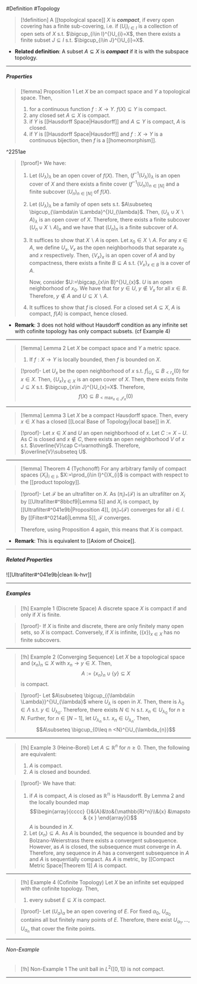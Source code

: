 #Definition #Topology 

> [!definition]
>  A [[topological space]] $X$ is ***compact***, if every open covering has a finite sub-covering, i.e. if $(U_{i})_{i\in I}$ is a collection of open sets  of $X$ s.t. $\bigcup_{i\in I}^{}U_{i}=X$, then there exists a finite subset $J \subseteq I$ s.t. $\bigcup_{i\in J}^{}U_{i}=X$.
- **Related definition**: A subset $A\subseteq X$ is ***compact*** if it is with the subspace topology.
---
##### Properties
> [!lemma] Proposition 1
> Let $X$ be an compact space and $Y$ a topological space. Then, 
> 1. for a continuous function $f:X\to Y$. $f(X)\subseteq Y$ is compact.
> 2. any closed set $A\subseteq X$ is compact.
> 3. if $Y$ is [[Hausdorff Space|Hausdorff]] and $A\subseteq Y$ is compact, $A$ is closed.
> 4. if $Y$ is [[Hausdorff Space|Hausdorff]] and $f:X\to Y$ is a continuous bijection, then $f$ is a [[homeomorphism]].

^2251ae

> [!proof]+
> We have: 
> 1. Let $(U_{\lambda})_{\lambda}$ be an open cover of $f(X)$. Then, $(f^{-1}(U_{\lambda}))_{\lambda}$ is an open cover of $X$ and there exists a finite cover $(f^{-1}(U_{n}))_{n\in [N]}$ and a finite subcover $(U_{n})_{n\in [N]}$ of $f(X)$. 
> 2. Let $(U_{\lambda})_{\lambda}$ be a family of open sets s.t. $A\subseteq \bigcup_{\lambda\in \Lambda}^{}U_{\lambda}$. Then, $(U_{\lambda}\cup X \backslash A)_{\lambda}$ is an open cover of $X$. Therefore, there exists a finite subcover $(U_{n}\cup X \backslash A)_{n}$ and we have that $(U_{n})_{n}$ is a finite subcover of $A$.
> 3. It suffices to show that $X \backslash A$ is open. Let $x_{0}\in X \backslash A$. For any $x\in A$, we define $U_{x},V_{x}$ as the open neighborhoods that separate $x_{0}$ and $x$ respectively. Then, $\{ V_{x} \}_{x}$ is an open cover of $A$ and by compactness, there exists a finite $B\subseteq A$ s.t. $\{ V_{x} \}_{x\in B}$ is a cover of $A$. 
>    
>    Now, consider $U:=\bigcap_{x\in B}^{}U_{x}$. $U$ is an open neighborhood of $x_{0}$. We have that for $y\in U$, $y\notin V_{x}$ for all $x\in B$. Therefore, $y\notin A$ and $U\subseteq X \backslash A$. 
>4. It suffices to show that $f$ is closed. For a closed set $A\subseteq X$, $A$ is compact, $f(A)$ is compact, hence closed. 
- **Remark**: 3 does not hold without Hausdorff condition as any infinite set with cofinite topology has only compact subsets. (cf Example 4)
---
> [!lemma] Lemma 2
> Let $X$ be compact space and $Y$ a metric space. 
> 1. If $f:X\to Y$ is locally bounded, then $f$ is bounded on $X$. 

> [!proof]-
> Let $U_{x}$ be the open neighborhood of $x$ s.t. $f|_{U_{x}}\subseteq B_{<r_{x}}(0)$ for $x\in X$. Then, $\{ U_{x} \}_{x\in X}$ is an open cover of $X$. Then, there exists finite $J\subseteq X$ s.t. $\bigcup_{x\in J}^{}U_{x}=X$. Therefore, $$f(X)\subseteq B_{<\max_{x\in J} r_{x}}(0)$$
---
> [!lemma] Lemma 3
> Let $X$ be a compact Hausdorff space. Then, every $x\in X$ has a closed [[Local Base of Topology|local base]] in $X$.

> [!proof]-
> Let $x\in X$ and $U$ an open neighborhood of $x$. Let $C:=X-U$. As $C$ is closed and $x\notin C$, there exists an open neighborhood $V$ of $x$ s.t. $\overline{V}\cap C=\varnothing$. Therefore, $\overline{V}\subseteq U$. 

---
> [!lemma] Theorem 4 (Tychonoff)
> For any arbitrary family of compact spaces $\{ X_{i} \}_{i\in I}$, $X:=\prod_{i\in I}^{}X_{i}$ is compact with respect to the [[product topology]].

> [!proof]-
> Let $\mathcal{F}$ be an ultrafilter on $X$. As $(\pi_{i})_{*}(\mathcal{F})$ is an ultrafilter on $X_{i}$ by [[Ultrafilter#^8bbcf9|Lemma 5]] and $X_{i}$ is compact, by [[Ultrafilter#^041e9b|Proposition 4]], $(\pi_{i})_{*}(\mathcal{F})$ converges for all $i\in I$. By [[Filter#^0214a6|Lemma 5]], $\mathcal{F}$ converges. 
> 
> Therefore, using Proposition 4 again, this means that $X$ is compact.

- **Remark**: This is equivalent to [[Axiom of Choice]].
---
##### Related Properties

![[Ultrafilter#^041e9b|clean lk-hvr]]

---
##### Examples
> [!h] Example 1 (Discrete Space)
> A discrete space $X$ is compact if and only if $X$ is finite.

> [!proof]-
> If $X$ is finite and discrete, there are only finitely many open sets, so $X$ is compact. Conversely, if $X$ is infinite, $(\{ x \})_{x\in X}$ has no finite subcovers.
---
> [!h] Example 2 (Converging Sequence)
> Let $X$ be a topological space and $(x_{n})_{n}\subseteq X$ with $x_{n}\to y\in X$. Then, $$A:=\{ x_{n} \}_{n}\cup \{ y \}\subseteq X$$is compact.

> [!proof]-
> Let $A\subseteq \bigcup_{{\lambda\in \Lambda}}^{}U_{\lambda}$ where $U_{\lambda}$ is open in $X$.  Then, there is $\lambda_{0}\in \Lambda$ s.t. $y\in U_{\lambda_{0}}$. Therefore, there exists $N\in \mathbb{N}$ s.t. $x_{n}\in U_{\lambda_{0}}$ for $n\geq N$. Further, for $n\in [N-1]$, let $U_{\lambda_{n}}$ s.t. $x_{n}\in U_{\lambda_{n}}$. Then, $$A\subseteq \bigcup_{0\leq n <N}^{}U_{\lambda_{n}}$$
---
> [!h] Example 3 (Heine-Borel)
> Let $A\subseteq \mathbb{R}^n$ for $n\geq 0$. Then, the following are equivalent:
> 1. $A$ is compact.
> 2. $A$ is closed and bounded.

> [!proof]-
> We have that:
> 1. if $A$ is compact, $A$ is closed as $\mathbb{R^n}$ is Hausdorff. By Lemma 2 and the locally bounded map $$\begin{array}{cccc} {}&{A}&\to&{\mathbb{R}^n}\\&{x} &\mapsto & {x } \end{array}{}$$$A$ is bounded in $X$. 
> 2. Let $(x_{n})\subseteq A$. As $A$ is bounded, the sequence is bounded and by Bolzano-Weierstrass there exists a convergent subsequence. However, as $A$ is closed, the subsequence must converge in $A$. Therefore, any sequence in $A$ has a convergent subsequence in $A$ and $A$ is sequentially compact. As $A$ is metric, by [[Compact Metric Space|Theorem 1]] $A$ is compact.
---
> [!h] Example 4 (Cofinite Topology)
> Let $X$ be an infinite set equipped with the cofinite topology. Then, 
> 1. every subset $E\subseteq X$ is compact.

> [!proof]-
> Let $(U_{\alpha})_{\alpha}$ be an open covering of $E$. For fixed $\alpha_{0}$, $U_{\alpha_{0}}$ contains all but finitely many points of $E$. Therefore, there exist $U_{\alpha_{1}},\dots,U_{\alpha_{n}}$ that cover the finite points. 
---
###### Non-Example
> [!h] Non-Example 1
> The unit ball in $L^2([0,1])$ is not compact.
---

